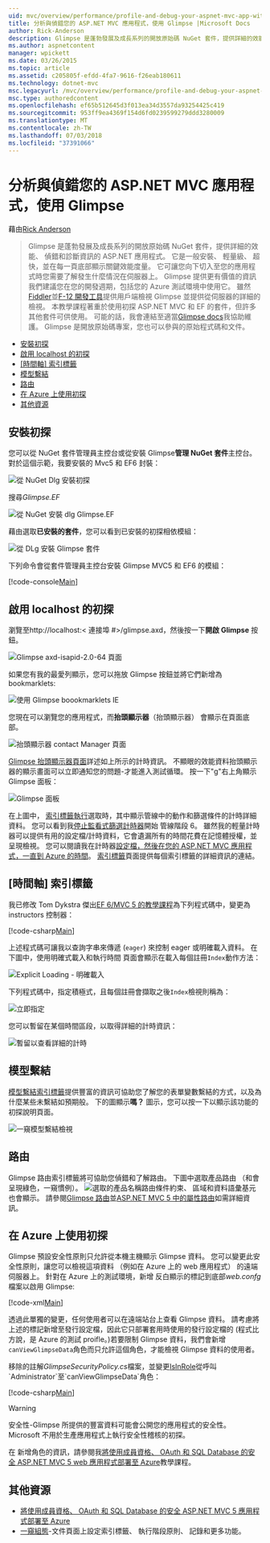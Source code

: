 ```yaml
---
uid: mvc/overview/performance/profile-and-debug-your-aspnet-mvc-app-with-glimpse
title: 分析與偵錯您的 ASP.NET MVC 應用程式，使用 Glimpse |Microsoft Docs
author: Rick-Anderson
description: Glimpse 是蓬勃發展及成長系列的開放原始碼 NuGet 套件，提供詳細的效能、 偵錯及適用於 ASP.NET 的診斷資訊...
ms.author: aspnetcontent
manager: wpickett
ms.date: 03/26/2015
ms.topic: article
ms.assetid: c205805f-efdd-4fa7-9616-f26eab180611
ms.technology: dotnet-mvc
msc.legacyurl: /mvc/overview/performance/profile-and-debug-your-aspnet-mvc-app-with-glimpse
msc.type: authoredcontent
ms.openlocfilehash: ef65b512645d3f013ea34d3557da93254425c419
ms.sourcegitcommit: 953ff9ea4369f154d6fd0239599279ddd3280009
ms.translationtype: MT
ms.contentlocale: zh-TW
ms.lasthandoff: 07/03/2018
ms.locfileid: "37391066"
---
```

<a name="profile-and-debug-your-aspnet-mvc-app-with-glimpse"></a>分析與偵錯您的 ASP.NET MVC 應用程式，使用 Glimpse
====================
藉由[Rick Anderson](https://github.com/Rick-Anderson)

> Glimpse 是蓬勃發展及成長系列的開放原始碼 NuGet 套件，提供詳細的效能、 偵錯和診斷資訊的 ASP.NET 應用程式。 它是一般安裝、 輕量級、 超快，並在每一頁底部顯示關鍵效能度量。 它可讓您向下切入至您的應用程式時您需要了解發生什麼情況在伺服器上。 Glimpse 提供更有價值的資訊我們建議您在您的開發週期，包括您的 Azure 測試環境中使用它。 雖然[Fiddler](http://www.telerik.com/fiddler)並[F-12 開發工具](https://msdn.microsoft.com/library/ie/gg589512(v=vs.85).aspx)提供用戶端檢視 Glimpse 並提供從伺服器的詳細的檢視。 本教學課程著重於使用初探 ASP.NET MVC 和 EF 的套件，但許多其他套件可供使用。 可能的話，我會連結至適當[Glimpse docs](http://getglimpse.com/Docs/)我協助維護。 Glimpse 是開放原始碼專案，您也可以參與的原始程式碼和文件。


- [安裝初探](#ig)
- [啟用 localhost 的初探](#eg)
- [[時間軸] 索引標籤](#Time)
- [模型繫結](#mb)
- [路由](#route)
- [在 Azure 上使用初探](#da)
- [其他資源](#addRes)

<a id="ig"></a>
## <a name="installing-glimpse"></a>安裝初探

您可以從 NuGet 套件管理員主控台或從安裝 Glimpse**管理 NuGet 套件**主控台。 對於這個示範，我要安裝的 Mvc5 和 EF6 封裝：

![從 NuGet Dlg 安裝初探](profile-and-debug-your-aspnet-mvc-app-with-glimpse/_static/image1.png)

搜尋*Glimpse.EF*

![從 NuGet 安裝 dlg Glimpse.EF](profile-and-debug-your-aspnet-mvc-app-with-glimpse/_static/image2.png)

藉由選取**已安裝的套件**，您可以看到已安裝的初探相依模組：

![從 DLg 安裝 Glimpse 套件](profile-and-debug-your-aspnet-mvc-app-with-glimpse/_static/image3.png)

下列命令會從套件管理員主控台安裝 Glimpse MVC5 和 EF6 的模組：

[!code-console[Main](profile-and-debug-your-aspnet-mvc-app-with-glimpse/samples/sample1.cmd)]

<a id="eg"></a>
## <a name="enable-glimpse-for-localhost"></a>啟用 localhost 的初探

瀏覽至http://localhost:&lt; 連接埠 #&gt;/glimpse.axd，然後按一下<strong>開啟 Glimpse</strong>  按鈕。

![Glimpse axd-isapid-2.0-64 頁面](profile-and-debug-your-aspnet-mvc-app-with-glimpse/_static/image4.png)

如果您有我的最愛列顯示，您可以拖放 Glimpse 按鈕並將它們新增為 bookmarklets:

![使用 Glimpse boookmarklets IE](profile-and-debug-your-aspnet-mvc-app-with-glimpse/_static/image5.png)

您現在可以瀏覽您的應用程式，而**抬頭顯示器**（抬頭顯示器） 會顯示在頁面底部。

![抬頭顯示器 contact Manager 頁面](profile-and-debug-your-aspnet-mvc-app-with-glimpse/_static/image6.png)

[Glimpse 抬頭顯示器頁面](http://getglimpse.com/Docs/Heads-up-Display)詳述如上所示的計時資訊。 不顯眼的效能資料抬頭顯示器的顯示畫面可以立即通知您的問題-才能進入測試循環。 按一下&quot;g&quot;右上角顯示 Glimpse 面板：

![Glimpse 面板](profile-and-debug-your-aspnet-mvc-app-with-glimpse/_static/image7.png)

在上圖中， [ 索引標籤執行](http://getglimpse.com/Docs/Execution-Tab)選取時，其中顯示管線中的動作和篩選條件的計時詳細資料。 您可以看到我[停止監看式篩選計時器](http://www.nuget.org/packages/StopWatch/)開始 管線階段 6。 雖然我的輕量計時器可以提供有用的設定檔/計時資料，它會遺漏所有的時間花費在記憶體授權，並呈現檢視。 您可以閱讀我在計時器[設定檔，然後在您的 ASP.NET MVC 應用程式，一直到 Azure 的時間](https://blogs.msdn.com/b/webdev/archive/2014/07/29/profile-and-time-your-asp-net-mvc-app-all-the-way-to-azure.aspx)。 [索引標籤](http://getglimpse.com/Docs/Tabs)頁面提供每個索引標籤的詳細資訊的連結。

<a id="Time"></a>
## <a name="the-timeline-tab"></a>[時間軸] 索引標籤

我已修改 Tom Dykstra 傑出[EF 6/MVC 5 的教學課程](../getting-started/getting-started-with-ef-using-mvc/creating-an-entity-framework-data-model-for-an-asp-net-mvc-application.md)為下列程式碼中，變更為 instructors 控制器：

[!code-csharp[Main](profile-and-debug-your-aspnet-mvc-app-with-glimpse/samples/sample2.cs?highlight=1,20-31)]

上述程式碼可讓我以查詢字串來傳遞 (`eager`) 來控制 eager 或明確載入資料。 在下圖中，使用明確式載入和執行時間 頁面會顯示在載入每個註冊`Index`動作方法：

![Explicit Loading - 明確載入](profile-and-debug-your-aspnet-mvc-app-with-glimpse/_static/image8.png)

下列程式碼中，指定積極式，且每個註冊會擷取之後`Index`檢視則稱為：

![立即指定](profile-and-debug-your-aspnet-mvc-app-with-glimpse/_static/image9.png)

您可以暫留在某個時間區段，以取得詳細的計時資訊：

![暫留以查看詳細的計時](profile-and-debug-your-aspnet-mvc-app-with-glimpse/_static/image10.png)

<a id="mb"></a>
## <a name="model-binding"></a>模型繫結

[模型繫結索引標籤](http://getglimpse.com/Docs/Model-Binding-Tab)提供豐富的資訊可協助您了解您的表單變數繫結的方式，以及為什麼某些未繫結如預期般。 下的圖顯示**嗎？** 圖示，您可以按一下以顯示該功能的初探說明頁面。

![一窺模型繫結檢視](profile-and-debug-your-aspnet-mvc-app-with-glimpse/_static/image11.png)

<a id="route"></a>
## <a name="routes"></a>路由

 Glimpse 路由索引標籤將可協助您偵錯和了解路由。 下圖中選取產品路由 （和會呈現綠色，一窺慣例）。 ![選取的產品名稱](profile-and-debug-your-aspnet-mvc-app-with-glimpse/_static/image12.png)路由條件約束、 區域和資料語彙基元也會顯示。 請參閱[Glimpse 路由](http://getglimpse.com/Docs/Routes-Tab)並[ASP.NET MVC 5 中的屬性路由](https://blogs.msdn.com/b/webdev/archive/2013/10/17/attribute-routing-in-asp-net-mvc-5.aspx)如需詳細資訊。 

<a id="da"></a>
## <a name="using-glimpse-on-azure"></a>在 Azure 上使用初探

Glimpse 預設安全性原則只允許從本機主機顯示 Glimpse 資料。 您可以變更此安全性原則，讓您可以檢視這項資料 （例如在 Azure 上的 web 應用程式） 的遠端伺服器上。 針對在 Azure 上的測試環境，新增 反白顯示的標記到底部*web.confg*檔案以啟用 Glimpse:

[!code-xml[Main](profile-and-debug-your-aspnet-mvc-app-with-glimpse/samples/sample3.xml?highlight=2-6)]

透過此單獨的變更，任何使用者可以在遠端站台上查看 Glimpse 資料。 請考慮將上述的標記新增至發行設定檔，因此它只部署套用時使用的發行設定檔的 (程式比方說，是 Azure 的測試 proifle。)若要限制 Glimpse 資料，我們會新增`canViewGlimpseData`角色而只允許這個角色，才能檢視 Glimpse 資料的使用者。

移除的註解*GlimpseSecurityPolicy.cs*檔案，並變更[IsInRole](https://msdn.microsoft.com/library/system.security.principal.iprincipal.isinrole(v=vs.110).aspx)從呼叫`Administrator`至`canViewGlimpseData`角色：

[!code-csharp[Main](profile-and-debug-your-aspnet-mvc-app-with-glimpse/samples/sample4.cs?highlight=6)]

> [!WARNING]
> 安全性-Glimpse 所提供的豐富資料可能會公開您的應用程式的安全性。 Microsoft 不用於生產應用程式上執行安全性稽核的初探。


在 新增角色的資訊，請參閱我[將使用成員資格、 OAuth 和 SQL Database 的安全 ASP.NET MVC 5 web 應用程式部署至 Azure](https://azure.microsoft.com/documentation/articles/web-sites-dotnet-deploy-aspnet-mvc-app-membership-oauth-sql-database/)教學課程。

<a id="addRes"></a>
## <a name="additional-resources"></a>其他資源

- [將使用成員資格、 OAuth 和 SQL Database 的安全 ASP.NET MVC 5 應用程式部署至 Azure](https://azure.microsoft.com/documentation/articles/web-sites-dotnet-deploy-aspnet-mvc-app-membership-oauth-sql-database/)
- [一窺組態](http://getglimpse.com/Docs/Configuration)-文件頁面上設定索引標籤、 執行階段原則、 記錄和更多功能。
